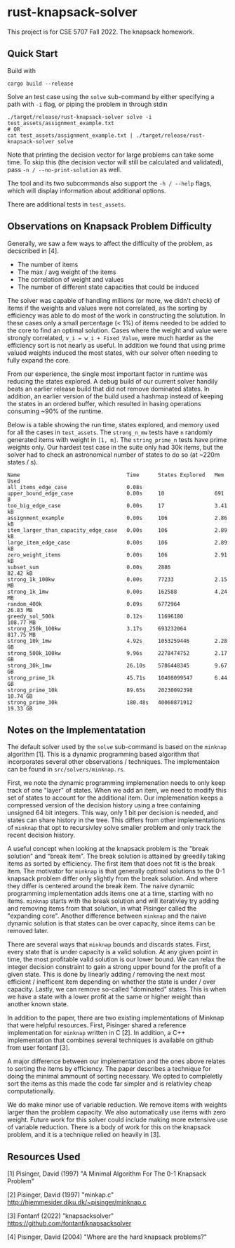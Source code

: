 # rust-knapsack-solver

This project is for CSE 5707 Fall 2022. The knapsack homework.

## Quick Start

Build with

```
cargo build --release
```

Solve an test case using the `solve` sub-command by either specifying a path with `-i` flag, or
piping the problem in through stdin

```
./target/release/rust-knapsack-solver solve -i test_assets/assignment_example.txt
# OR
cat test_assets/assignment_example.txt | ./target/release/rust-knapsack-solver solve
```

Note that printing the decision vector for large problems can take some time. To skip this (the decision vector will still be calculated and validated), pass `-n / --no-print-solution` as well.

The tool and its two subcommands also support the `-h / --help` flags, which will display
information about additional options.

There are additional tests in `test_assets`.

## Observations on Knapsack Problem Difficulty

Generally, we saw a few ways to affect the difficulty of the problem, as decscribed in [4].
* The number of items
* The max / avg weight of the items
* The correlation of weight and values
* The number of different state capacities that could be induced

The solver was capable of handling millions (or more, we didn't check) of items if the weights and values were not correlated, as the sorting by efficiency was able to do most of the work in constructing the solutution.
In these cases only a small percentage (< 1%) of items needed to be added to the core to find an optimal solution.
Cases where the weight and value were strongly correlated, `v_i = w_i + Fixed_Value`, were much harder as the efficiency sort is not nearly as useful.
In addition we found that using prime valued weights induced the most states, with our solver often needing to fully expand the core.

From our experience, the single most important factor in runtime was reducing the states explored. A debug build of our current solver handily beats an earlier release build that did not remove dominated states. In addition, an earlier version of the build used a hashmap instead of keeping the states in an ordered buffer, which resulted in hasing operations consuming ~90% of the runtime.

Below is a table showing the run time, states explored, and memory used for all the cases in `test_assets`. The `strong_n_mw` tests have `n` randomly generated items with weight in `[1, m]`. The `string_prime_n` tests have prime weights only. Our hardest test case in the suite only had 30k items, but the solver had to check an astronomical number of states to do so (at ~220m states / s).

```
Name                                  Time      States Explored   Mem Used
all_items_edge_case                   0.08s
upper_bound_edge_case                 0.00s     10                691 B
too_big_edge_case                     0.00s     17                3.41 kB
assignment_example                    0.00s     106               2.86 kB
item_larger_than_capacity_edge_case   0.00s     106               2.89 kB
large_item_edge_case                  0.00s     106               2.89 kB
zero_weight_items                     0.00s     106               2.91 kB
subset_sum                            0.00s     2886              82.42 kB
strong_1k_100kw                       0.00s     77233             2.15 MB
strong_1k_1mw                         0.00s     162588            4.24 MB
random_400k                           0.09s     6772964           26.83 MB
greedy_sol_500k                       0.12s     11696180          108.77 MB
strong_250k_100kw                     3.17s     693232064         817.75 MB
strong_10k_1mw                        4.92s     1053259446        2.28 GB
strong_500k_100kw                     9.96s     2278474752        2.17 GB
strong_30k_1mw                        26.10s    5786448345        9.67 GB
strong_prime_1k                       45.71s    10408099547       6.44 GB
strong_prime_10k                      89.65s    20230092398       10.74 GB
strong_prime_30k                      180.48s   40060871912       19.33 GB
```

## Notes on the Implementatation

The default solver used by the `solve` sub-command is based on the `minknap` algorithm [1]. This is
a dynamic programming based algorithm that incorporates several other observations / techniques.
The implementaion can be found in `src/solvers/minknap.rs`.

First, we note the dynamic programming implemenation needs to only keep track of one "layer" of states.
When we add an item, we need to modify this set of states to account for the additional item.
Our implemenation keeps a compressed version of the decision history using a tree containing unsigned 64 bit integers.
This way, only 1 bit per decision is needed, and states can share history in the tree.
This differs from other implementations of `minknap` that opt to recursivley solve smaller problem
and only track the recent decision history.

A useful concept when looking at the knapsack problem is the "break solution" and "break item".
The break solution is attained by greedily taking items as sorted by efficiency.
The first item that does not fit is the break item.
The motivator for `minknap` is that generally optimal solutions to the 0-1 knapsack problem differ only slightly from the break solution.
And where they differ is centered around the break item.
The naive dynamic programming implementation adds items one at a time, starting with no items.
`minknap` starts with the break solution and will iterativley try adding and removing items from that solution, in what Pisinger called the "expanding core".
Another difference between `minknap` and the naive dynamic solution is that states can be over capacity, since items can be removed later.

There are several ways that `minknap` bounds and discards states.
First, every state that is under capacity is a valid solution.
At any given point in time, the most profitable valid solution is our lower bound.
We can relax the integer decision constraint to gain a strong upper bound for the profit of a given state.
This is done by linearly adding / removing the next most efficient / inefficent item depending on whether the state is under / over capacity.
Lastly, we can remove so-called "dominated" states.
This is when we have a state with a lower profit at the same or higher weight than another known
state.

In addition to the paper, there are two existing implementations of Minknap that were helpful resources.
First, Pisinger shared a reference implementation for `minknap` written in C [2].
In addition, a C++ implementation that combines several techniques is available on github from user fontanf [3].

A major difference between our implementation and the ones above relates to sorting the items by efficiency.
The paper describes a technique for doing the minimal ammount of sorting necessary.
We opted to compleletly sort the items as this made the code far simpler and is relativley cheap computationally.

We do make minor use of variable reduction.
We remove items with weights larger than the problem capacity.
We also automatically use items with zero weight.
Future work for this solver could include making more extensive use of variable reduction.
There is a body of work for this on the knapsack problem, and it is a technique relied on heavily in [3].

## Resources Used

[1] Pisinger, David (1997) "A Minimal Algorithm For The 0-1 Knapsack Problem"

[2] Pisinger, David (1997) "minkap.c" http://hjemmesider.diku.dk/~pisinger/minknap.c

[3] Fontanf (2022) "knapsacksolver" https://github.com/fontanf/knapsacksolver

[4] Pisinger, David (2004) "Where are the hard knapsack problems?"
